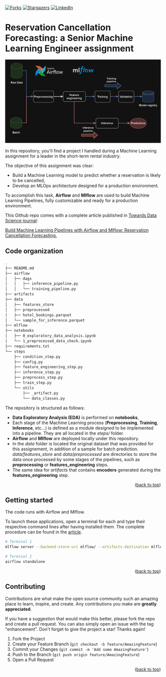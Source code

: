 <a name="readme-top"></a>

[![Forks][forks-shield]][forks-url]
[![Stargazers][stars-shield]][stars-url]
[![LinkedIn][linkedin-shield]][linkedin-url]




# Reservation Cancellation Forecasting: a Senior Machine Learning Engineer assignment

![Pipelines](images/ml_pipelines.png)

In this repository, you'll find a project I handled during a Machine Learning assignment for a leader in the short-term rental industry. 

The objective of this assignment was clear: 
* Build a Machine Learning model to predict whether a reservation is likely to be cancelled,
* Develop an MLOps architecture designed for a production environment.

To accomplish this task, **Airflow** and **Mlflow** are used to build Machine Learning Pipelines, fully customizable and ready for a production environment.

This Github repo comes with a complete article published in [Towards Data Science journal](https://towardsdatascience.com/):

[Build Machine Learning Pipelines with Airflow and Mlflow: Reservation Cancellation Forecasting.](https://medium.com/towards-data-science/building-a-matching-tool-to-help-start-up-founders-find-the-best-incubators-an-end-to-end-bd65c41175bd)

## Code organization

```sh
.
├── README.md
├── airflow
│   ├── dags
│   │   ├── inference_pipeline.py
│   │   └── training_pipeline.py
├── artifacts
├── data
│   ├── features_store
│   ├── preprocessed
│   ├── hotel_bookings.parquet
│   └── sample_for_inference.parquet
├── mlflow
├── notebooks
│   ├── 0_exploratory_data_analysis.ipynb
│   └── 1_preprocessed_data_check.ipynb
├── requirements.txt
└── steps
    ├── condition_step.py
    ├── config.py
    ├── feature_engineering_step.py
    ├── inference_step.py
    ├── preprocess_step.py
    ├── train_step.py
    └── utils
        ├── _artifact.py
        └── data_classes.py
```

The repository is structured as follows:

* **Data Exploratory Analysis (EDA)** is performed on **notebooks**,
* Each stage of the Machine Learning process (**Preprocessing**, **Training**, **Inference**, etc...) is defined as a module designed to be implemented into a pipeline. They are all located in the *steps/* folder.
* **Airflow** and **Mlflow** are deployed locally under this repository.
* In the *data* folder is located the original dataset that was provided for this assignement, in addition of a sample for batch prediction. *data/features_store* and *data/preprocessed* are directories to store the data once processed by some stages of the pipelines, such as **preprocessing** or **features_engineering** steps.
* The same idea for *artifacts* that contains **encoders** generated during the **features_engineering** step.


<p align="right">(<a href="#readme-top">back to top</a>)</p>



## Getting started

The code runs with Airflow and Mlflow. 

To launch these applications, open a terminal for each and type their respective command lines after having installed them. The complete procedure can be found in the [article](https://medium.com/towards-data-science/building-a-matching-tool-to-help-start-up-founders-find-the-best-incubators-an-end-to-end-bd65c41175bd).

```sh
# Terminal 1
mlflow server --backend-store-uri mlflow/ --artifacts-destination mlflow/ --port 8000
```

```sh
# Terminal 2
airflow standalone
```

<p align="right">(<a href="#readme-top">back to top</a>)</p>

## Contributing

Contributions are what make the open source community such an amazing place to learn, inspire, and create. Any contributions you make are **greatly appreciated**.

If you have a suggestion that would make this better, please fork the repo and create a pull request. You can also simply open an issue with the tag "enhancement".
Don't forget to give the project a star! Thanks again!

1. Fork the Project
2. Create your Feature Branch (`git checkout -b feature/AmazingFeature`)
3. Commit your Changes (`git commit -m 'Add some AmazingFeature'`)
4. Push to the Branch (`git push origin feature/AmazingFeature`)
5. Open a Pull Request

<p align="right">(<a href="#readme-top">back to top</a>)</p>


<!-- MARKDOWN LINKS & IMAGES -->
[linkedin-url]: https://www.linkedin.com/in/jeremy-arancio/
[linkedin-shield]: https://img.shields.io/badge/-LinkedIn-black.svg?style=for-the-badge&logo=linkedin&colorB=555
[stars-shield]: https://img.shields.io/github/stars/jeremyarancio/reservation_cancellation_prediction.svg?style=for-the-badge
[stars-url]: https://github.com/jeremyarancio/reservation_cancellation_prediction/stargazers
[forks-shield]: https://img.shields.io/github/forks/jeremyarancio/reservation_cancellation_prediction.svg?style=for-the-badge
[forks-url]: https://github.com/jeremyarancio/reservation_cancellation_prediction/network/members